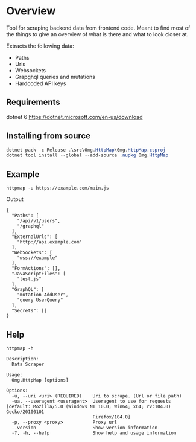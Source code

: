 # Overview
Tool for scraping backend data from frontend code. Meant to find most of the things to give an overview of what is there and what to look closer at.

Extracts the following data:
- Paths
- Urls
- Websockets
- Grapghql queries and mutations
- Hardcoded API keys

## Requirements
dotnet 6 https://dotnet.microsoft.com/en-us/download

## Installing from source
```powershell
dotnet pack -c Release .\src\0mg.HttpMap\0mg.HttpMap.csproj
dotnet tool install --global --add-source .nupkg 0mg.HttpMap
```

## Example
```
httpmap -u https://example.com/main.js
```

Output
```
{
  "Paths": [
    "/api/v1/users",
    "/graphql"
  ],
  "ExternalUrls": [
    "http://api.example.com"
  ],
  "WebSockets": [
    "wss://example"
  ],
  "FormActions": [],
  "JavaScriptFiles": [
    "test.js"
  ],
  "GraphQL": [
    "mutation AddUser",
    "query UserQuery"
  ],
  "Secrets": []
}
```

## Help
```
httpmap -h

Description:
  Data Scraper

Usage:
  0mg.HttpMap [options]

Options:
  -u, --uri <uri> (REQUIRED)    Uri to scrape. (Url or file path)
  -ua, --useragent <useragent>  Useragent to use for requests [default: Mozilla/5.0 (Windows NT 10.0; Win64; x64; rv:104.0) Gecko/20100101
                                Firefox/104.0]
  -p, --proxy <proxy>           Proxy url
  --version                     Show version information
  -?, -h, --help                Show help and usage information
```